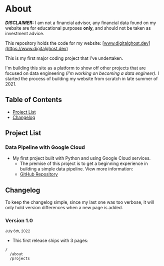 # About
***DISCLAIMER:*** I am not a financial advisor, any financial data found on my website are for educational purposes **only**, and should not be taken as investment advice.

This repository holds the code for my website: [www.digitalghost.dev](https://www.digitalghost.dev)

This is my first major coding project that I've undertaken.

I'm building this site as a platform to show off other projects that are focused on data engineering *(I'm working on becoming a data engineer)*. I started the process of building my website from scratch in late summer of 2021.

## Table of Contents
* [Project List](#project-list)
* [Changelog](#changelog)

## Project List
### Data Pipeline with Google Cloud
* My first project built with Python and using Google Cloud services.
  * The premise of this project is to get a beginning experience in building a simple data pipeline. View more information:
  * [GitHub Repository](https://github.com/digitalghost-dev/data-pipeline)

## Changelog
To keep the changelog simple, since my last one was too verbose, it will only hold version differences when a new page is added.

### Version 1.0
<sup>July 6th, 2022</sup>

* This first release ships with 3 pages:
```  
/
  /about
  /projects
```
